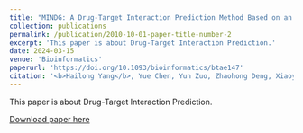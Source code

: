 ```yaml
---
title: "MINDG: A Drug-Target Interaction Prediction Method Based on an Integrated Learning Algorithm"
collection: publications
permalink: /publication/2010-10-01-paper-title-number-2
excerpt: 'This paper is about Drug-Target Interaction Prediction.'
date: 2024-03-15
venue: 'Bioinformatics'
paperurl: 'https://doi.org/10.1093/bioinformatics/btae147'
citation: '<b>Hailong Yang</b>, Yue Chen, Yun Zuo, Zhaohong Deng, Xiaoyong Pan, Hong-Bin Shen, Kup-Sze Choi, Dong-Jun Yu. <b>Bioinformatics</b>, 2024.'
---
```

This paper is about Drug-Target Interaction Prediction.

[Download paper here](/files/btae147.pdf)
